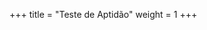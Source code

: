 +++
title = "Teste de Aptidão"
weight = 1
+++

<link rel="stylesheet" href="/css/aptitude-quiz.css">

<div class="tw-wrapper">
  <div id="quiz" class="tw-container"></div>
</div>

<script src="/js/aptitude-quiz.js" defer></script>